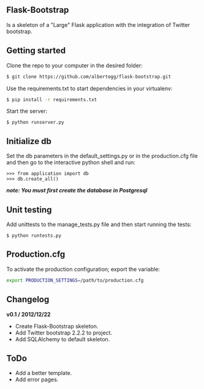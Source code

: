 Flask-Bootstrap
---

Is a skeleton of a "Large" Flask application with the integration of Twitter bootstrap.

Getting started
---

Clone the repo to your computer in the desired folder:

~~~ sh
$ git clone https://github.com/albertogg/flask-bootstrap.git
~~~

Use the requirements.txt to start dependencies in your virtualenv:

~~~ sh
$ pip install -r requirements.txt
~~~

Start the server:

~~~
$ python runserver.py
~~~


Initialize db
---

Set the db parameters in the default_settings.py or in the production.cfg file and then go to the interactive python shell and run:

~~~
>>> from application import db
>>> db.create_all()
~~~

***note: You must first create the database in Postgresql***

Unit testing
---

Add unittests to the manage_tests.py file and then start running the tests:

~~~
$ python runtests.py
~~~

Production.cfg
---

To activate the production configuration; export the variable:

~~~ sh
export PRODUCTION_SETTINGS=/path/to/production.cfg
~~~

Changelog
---

**v0.1 / 2012/12/22**
  * Create Flask-Bootstrap skeleton.
  * Add Twitter bootstrap 2.2.2 to project.
  * Add SQLAlchemy to default skeleton.

ToDo
---

* Add a better template.
* Add error pages.